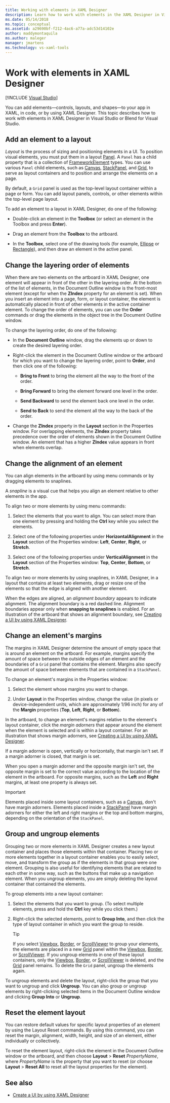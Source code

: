 ```yaml
---
title: Working with elements in XAML Designer
description: Learn how to work with elements in the XAML Designer in Visual Studio or Blend for Visual Studio.
ms.date: 05/14/2018
ms.topic: conceptual
ms.assetid: a29690bf-f212-4ac6-a77a-adc53d14102e
author: maddymontaquila
ms.author: maleger
manager: jmartens
ms.technology: vs-xaml-tools
---
```

# Work with elements in XAML Designer

 [!INCLUDE [Visual Studio](~/includes/applies-to-version/vs-windows-only.md)]

You can add elements—controls, layouts, and shapes—to your app in XAML, in code, or by using XAML Designer. This topic describes how to work with elements in XAML Designer in Visual Studio or Blend for Visual Studio.

## Add an element to a layout

*Layout* is the process of sizing and positioning elements in a UI. To position visual elements, you must put them in a layout [Panel](xref:Windows.UI.Xaml.Controls.Panel). A `Panel` has a child property that is a collection of [FrameworkElement](xref:Windows.UI.Xaml.FrameworkElement) types. You can use various `Panel` child elements, such as [Canvas](xref:Windows.UI.Xaml.Controls.Canvas), [StackPanel](xref:Windows.UI.Xaml.Controls.StackPanel), and [Grid](xref:Windows.UI.Xaml.Controls.Grid), to serve as layout containers and to position and arrange the elements on a page.

By default, a `Grid` panel is used as the top-level layout container within a page or form. You can add layout panels, controls, or other elements within the top-level page layout.

To add an element to a layout in XAML Designer, do one of the following:

- Double-click an element in the **Toolbox** (or select an element in the Toolbox and press **Enter**).

- Drag an element from the **Toolbox** to the artboard.

- In the **Toolbox**, select one of the drawing tools (for example, [Ellipse](xref:Windows.UI.Xaml.Shapes.Ellipse) or [Rectangle](xref:Windows.UI.Xaml.Shapes.Rectangle)), and then draw an element in the active panel.

## Change the layering order of elements

When there are two elements on the artboard in XAML Designer, one element will appear in front of the other in the layering order. At the bottom of the list of elements, in the Document Outline window is the front-most element (except for when the **ZIndex** property for an element is set). When you insert an element into a page, form, or layout container, the element is automatically placed in front of other elements in the active container element. To change the order of elements, you can use the **Order** commands or drag the elements in the object tree in the Document Outline window.

To change the layering order, do one of the following:

- In the **Document Outline** window, drag the elements up or down to create the desired layering order.

- Right-click the element in the Document Outline window or the artboard for which you want to change the layering order, point to **Order**, and then click one of the following:

  - **Bring to Front** to bring the element all the way to the front of the order.

  - **Bring Forward** to bring the element forward one level in the order.

  - **Send Backward** to send the element back one level in the order.

  - **Send to Back** to send the element all the way to the back of the order.

- Change the **ZIndex** property in the **Layout** section in the Properties window. For overlapping elements, the **ZIndex** property takes precedence over the order of elements shown in the Document Outline window. An element that has a higher **ZIndex** value appears in front when elements overlap.

## Change the alignment of an element

You can align elements in the artboard by using menu commands or by dragging elements to snaplines.

A *snapline* is a visual cue that helps you align an element relative to other elements in the app.

To align two or more elements by using menu commands:

1. Select the elements that you want to align. You can select more than one element by pressing and holding the **Ctrl** key while you select the elements.

2. Select one of the following properties under **HorizontalAlignment** in the **Layout** section of the Properties window: **Left**, **Center**, **Right**, or **Stretch**.

3. Select one of the following properties under **VerticalAlignment** in the **Layout** section of the Properties window: **Top**, **Center**, **Bottom**, or **Stretch**.

To align two or more elements by using snaplines, in XAML Designer, in a layout that contains at least two elements, drag or resize one of the elements so that the edge is aligned with another element.

When the edges are aligned, an *alignment boundary* appears to indicate alignment. The alignment boundary is a red dashed line. Alignment boundaries appear only when **snapping to snaplines** is enabled. For an illustration of the artboard that shows an alignment boundary, see [Creating a UI by using XAML Designer](../xaml-tools/creating-a-ui-by-using-xaml-designer-in-visual-studio.md).

## Change an element's margins

The margins in XAML Designer determine the amount of empty space that is around an element on the artboard. For example, margins specify the amount of space between the outside edges of an element and the boundaries of a  `Grid` panel that contains the element. Margins also specify the amount of space between elements that are contained in a `StackPanel`.

To change an element's margins in the Properties window:

1. Select the element whose margins you want to change.

2. Under **Layout** in the Properties window, change the value (in pixels or device-independent units, which are approximately 1/96 inch) for any of the **Margin** properties (**Top**, **Left**, **Right**, or **Bottom**).

In the artboard, to change an element's margins relative to the element's layout container, click the *margin adorners* that appear around the element when the element is selected and is within a layout container. For an illustration that shows margin adorners, see [Creating a UI by using XAML Designer](../xaml-tools/creating-a-ui-by-using-xaml-designer-in-visual-studio.md).

If a margin adorner is open, vertically or horizontally, that margin isn't set. If a margin adorner is closed, that margin is set.

When you open a margin adorner and the opposite margin isn't set, the opposite margin is set to the correct value according to the location of the element in the artboard. For opposite margins, such as the **Left** and **Right** margins, at least one property is always set.

> [!IMPORTANT]
> Elements placed inside some layout containers, such as a [Canvas](xref:Windows.UI.Xaml.Controls.Canvas), don't have margin adorners. Elements placed inside a [StackPanel](xref:Windows.UI.Xaml.Controls.StackPanel) have margin adorners for either the left and right margins or the top and bottom margins, depending on the orientation of the `StackPanel`.

## Group and ungroup elements

Grouping two or more elements in XAML Designer creates a new layout container and places those elements within that container. Placing two or more elements together in a layout container enables you to easily select, move, and transform the group as if the elements in that group were one element. Grouping is also useful for identifying elements that are related to each other in some way, such as the buttons that make up a navigation element. When you ungroup elements, you are simply deleting the layout container that contained the elements.

To group elements into a new layout container:

1. Select the elements that you want to group. (To select multiple elements, press and hold the **Ctrl** key while you click them.)

2. Right-click the selected elements, point to **Group Into**, and then click the type of layout container in which you want the group to reside.

    > [!TIP]
    > If you select [Viewbox](xref:Windows.UI.Xaml.Controls.Viewbox), [Border](xref:Windows.UI.Xaml.Controls.Border), or [ScrollViewer](xref:Windows.UI.Xaml.Controls.ScrollViewer) to group your elements, the elements are placed in a new [Grid](xref:Windows.UI.Xaml.Controls.Grid) panel within the [Viewbox](xref:Windows.UI.Xaml.Controls.Viewbox), [Border](xref:Windows.UI.Xaml.Controls.Border), or [ScrollViewer](xref:Windows.UI.Xaml.Controls.ScrollViewer). If you ungroup elements in one of these layout containers, only the [Viewbox](xref:Windows.UI.Xaml.Controls.Viewbox), [Border](xref:Windows.UI.Xaml.Controls.Border), or [ScrollViewer](xref:Windows.UI.Xaml.Controls.ScrollViewer) is deleted, and the [Grid](xref:Windows.UI.Xaml.Controls.Grid) panel remains. To delete the `Grid` panel, ungroup the elements again.

To ungroup elements and delete the layout, right-click the group that you want to ungroup and click **Ungroup**. You can also group or ungroup elements by right-clicking selected items in the Document Outline window and clicking **Group Into** or **Ungroup**.

## Reset the element layout

You can restore default values for specific layout properties of an element by using the Layout Reset commands. By using this command, you can reset the margin, alignment, width, height, and size of an element, either individually or collectively.

To reset the element layout, right-click the element in the Document Outline window or the artboard, and then choose **Layout** > **Reset** *PropertyName*, where *PropertyName* is the property that you want to reset (or choose **Layout** > **Reset All** to reset all the layout properties for the element).

## See also

- [Create a UI by using XAML Designer](../xaml-tools/creating-a-ui-by-using-xaml-designer-in-visual-studio.md)
